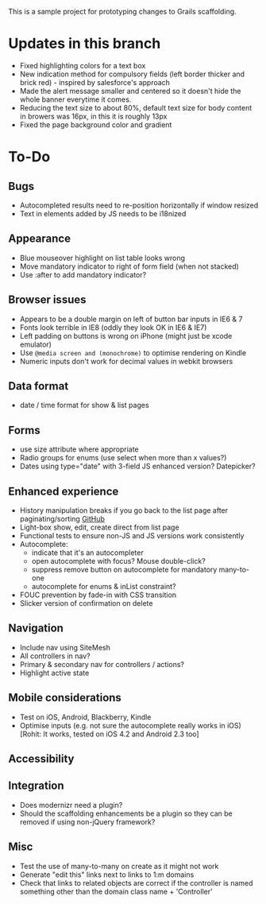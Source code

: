 This is a sample project for prototyping changes to Grails scaffolding.

# Updates in this branch
 * Fixed highlighting colors for a text box
 * New indication method for compulsory fields (left border thicker and brick red) - inspired by salesforce's approach
 * Made the alert message smaller and centered so it doesn't hide the whole banner everytime it comes.
 * Reducing the text size to about 80%, default text size for body content in browers was 16px, in this it is roughly 13px
 * Fixed the page background color and gradient


# To-Do

## Bugs

 * Autocompleted results need to re-position horizontally if window resized
 * Text in elements added by JS needs to be i18nized

## Appearance

 * Blue mouseover highlight on list table looks wrong
 * Move mandatory indicator to right of form field (when not stacked)
 * Use :after to add mandatory indicator?

## Browser issues

 * Appears to be a double margin on left of button bar inputs in IE6 & 7
 * Fonts look terrible in IE8 (oddly they look OK in IE6 & IE7)
 * Left padding on buttons is wrong on iPhone (might just be xcode emulator)
 * Use `@media screen and (monochrome)` to optimise rendering on Kindle
 * Numeric inputs don't work for decimal values in webkit browsers

## Data format

 * date / time format for show & list pages

## Forms

 * use size attribute where appropriate
 * Radio groups for enums (use select when more than x values?)
 * Dates using type="date" with 3-field JS enhanced version? Datepicker?

## Enhanced experience

 * History manipulation breaks if you go back to the list page after paginating/sorting [GitHub](https://github.com/robfletcher/grails-scaffolding/issues/#issue/2)
 * Light-box show, edit, create direct from list page
 * Functional tests to ensure non-JS and JS versions work consistently
 * Autocomplete:
    * indicate that it's an autocompleter
    * open autocomplete with focus? Mouse double-click?
    * suppress remove button on autocomplete for mandatory many-to-one
    * autocomplete for enums & inList constraint?
 * FOUC prevention by fade-in with CSS transition
 * Slicker version of confirmation on delete

## Navigation

 * Include nav using SiteMesh
 * All controllers in nav?
 * Primary & secondary nav for controllers / actions?
 * Highlight active state

## Mobile considerations

 * Test on iOS, Android, Blackberry, Kindle
 * Optimise inputs (e.g. not sure the autocomplete really works in iOS) [Rohit: It works, tested on iOS 4.2 and Android 2.3 too]

## Accessibility

## Integration

 * Does modernizr need a plugin?
 * Should the scaffolding enhancements be a plugin so they can be removed if using non-jQuery framework?

## Misc

 * Test the use of many-to-many on create as it might not work
 * Generate "edit this" links next to links to 1:m domains
 * Check that links to related objects are correct if the controller is named something other than the domain class name + 'Controller'
 